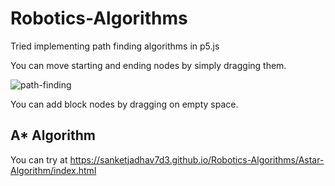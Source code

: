 
# Robotics-Algorithms

Tried implementing path finding algorithms in p5.js

You can move starting and ending nodes by simply dragging them.

![path-finding](https://user-images.githubusercontent.com/93857526/209837786-83566af5-cc66-4c52-ba0f-2ff681023b13.gif)

You can add block nodes by dragging on empty space.

## A* Algorithm

You can try at https://sanketjadhav7d3.github.io/Robotics-Algorithms/Astar-Algorithm/index.html
